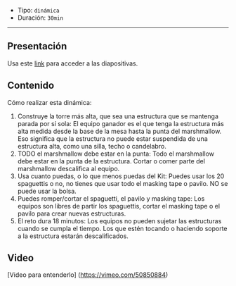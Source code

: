 * Tipo: `dinámica`
* Duración: `30min`

***

## Presentación
Usa este [link](https://docs.google.com/presentation/d/11wq77zr0v6720D2PCbC4lODWnunArjJ0AOolbkniCaY/edit#slide=id.g38869c417c_0_27) para acceder a las diapositivas.

## Contenido
Cómo realizar esta dinámica:
1. Construye la torre más alta, que sea una estructura que se mantenga parada por sí sola: El equipo ganador es el que tenga la estructura más alta medida desde la base de la mesa hasta la punta del marshmallow. Eso significa que la estructura no puede estar suspendida de una estructura alta, como una silla, techo o candelabro.
2. TODO el marshmallow debe estar en la punta: Todo el marshmallow debe estar en la punta de la estructura. Cortar o comer parte del marshmallow descalifica al equipo.
3. Usa cuanto puedas, o lo que menos puedas del Kit: Puedes usar los 20 spaguettis o no, no tienes que usar todo el masking tape o pavilo. NO se puede usar la bolsa.
4. Puedes romper/cortar el spaguetti, el pavilo y masking tape: Los equipos son libres de partir los spaguettis, cortar el masking tape o el pavilo para crear nuevas estructuras.
5. El reto dura 18 minutos: Los equipos no pueden sujetar las estructuras cuando se cumpla el tiempo. Los que estén tocando o haciendo soporte a la estructura estarán descalificados.

## Video
[Video para entenderlo] (https://vimeo.com/50850884)
